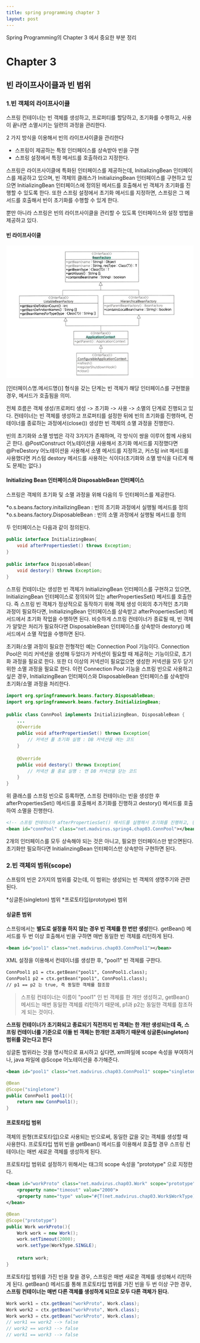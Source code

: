 ```yaml
---
title: spring programming chapter 3
layout: post
---
```

Spring Programming의 Chapter 3 에서 중요한 부분 정리 

# Chapter 3

## 빈 라이프사이클과 빈 범위

### 1.빈 객체의 라이프사이클

스프링 컨테이너는 빈 객체를 생성하고, 프로퍼티를 할당하고, 초기화를 수행하고, 사용이 끝나면 소멸시키는 일련의 과정을 관리한다.

2 가지 방식을 이용해서 빈의 라이프사이클을 관리한다

* 스프링이 제공하는 특정 인터페이스를 상속받아 빈을 구현
* 스프링 설정에서 특정 메서드를 호출하라고 지정한다.

스프링은 라이프사이클에 특화된 인터페이스를 제공하는데, InitializingBean 인터페이스를 제공하고 있으며, 빈 객체의 클래스가 InitializingBean 인터페이스를 구현하고 있으면 InitializingBean 인터페이스에 정의된 메서드를 호출해서 빈 객체가 초기화를 진행할 수 있도록 한다. 또한 스프링 설정에서 초기화 메서드를 지정하면, 스프링은 그 메서드를 호출해서 빈이 초기화를 수행할 수 있게 한다.

뿐만 아니라 스프링은 빈의 라이프사이클을 관리할 수 있도록 인터페이스와 설정 방법을 제공하고 있다.

#### 빈 라이프사이클

![spring_4](/archive/spring_2.PNG "spring_4")

[인터페이스명.메서드명()] 형식을 갖는 단계는 빈 객체가 해당 인터페이스를 구현했을 경우, 메서드가 호출됨을 의미.

전체 흐름은 객체 생성/프로퍼티 생성 -> 초기화 -> 사용 -> 소멸의 단계로 진행되고 있다. 컨테이너는 빈 객체를 생성하고 프로퍼티를 설정한 뒤에 빈의 초기화를 진행하며, 컨테이너를 종료하는 과정에서(close()) 생성한 빈 객체의 소멸 과정을 진행한다.

빈의 초기화와 소멸 방법은 각각 3가지가 존재하며, 각 방식이 쌍을 이루어 함께 사용되곤 한다. @PostConstruct 어노테이션을 사용해서 초기화 메서드를 지정했다면 @PreDestory 어노테이션을 사용해서 소멸 메서드를 지정하고, 커스텀 init 메서드를 사용했다면 커스텀 destory 메서드를 사용하는 식이다(초기화와 소멸 방식을 다르게 해도 문제는 없다.)

#### Initializing Bean 인터페이스와 DisposableBean 인터페이스

스프링은 객체의 초기화 및 소멸 과정을 위해 다음의 두 인터페이스를 제공한다.

*o.s.beans.factory.initailizingBean : 빈의 초기화 과정에서 실행될 메서드를 정의
*o.s.beans.factory.DisposableBean : 빈의 소멸 과정에서 실행될 메서드를 정의

두 인터페이스는 다음과 같이 정의된다.

```java
public interface InitializingBean{
	void afterPropertiesSet() throws Exception;
}

public interface DisposableBean{
	void destory() throws Exception;
}
```

스프링 컨테이너는 생성한 빈 객체가 InitializingBean 인터페이스를 구현하고 있으면, InitializingBean 인터페이스로 정의되어 있는 afterPropertiesSet() 메서드를 호출한다. 즉 스프링 빈 객체가 정상적으로 동작하기 위해 객체 생성 이외의 추가적인 초기화 과정이 필요하다면, InitializingBean 인터페이스를 상속받고 afterPropertiesSet() 메서드에서 초기화 작업을 수행하면 된다. 비슷하게 스프링 컨테이너가 종료될 때, 빈 객체가 알맞은 처리가 필요하다면 DisposableBean 인터페이스를 상속받아 destory() 메서드에서 소멸 작업을 수행하면 된다.

초기화/소멸 과정이 필요한 전형적인 예는 Connection Pool 기능이다. Connection Pool은 미리 커넥션을 생성해 두었다가 커넥션이 필요할 때 제공하는 기능이므로, 초기화 과정을 필요로 한다. 또한 더 이상의 커넥션이 필요없으면 생성한 커넥션을 모두 닫기 위한 소멸 과정을 필요로 한다. 이런 Connection Pool 기능을 스프링 빈으로 사용하고 싶은 경우, InitializingBean 인터페이스와 DisposableBean 인터페이스를 상속받아 초기화/소멸 과정을 처리한다.

```java
import org.springframework.beans.factory.DisposableBean;
import org.springframework.beans.factory.InitializingBean;

public class ConnPool implements InitializingBean, DisposableBean {
	...
	@Override
	public void afterPropertiesSet() throws Exception{
		// 커넥션 풀 초기화 실행 : DB 커넥션을 여는 코드
	}

	@Override
	public void destory() throws Exception{
		// 커넥션 풀 종료 실행 : 연 DB 커넥션을 닫는 코드
	}
}
```
위 클래스를 스프링 빈으로 등록하면, 스프링 컨테이너는 빈을 생성한 후 afterPropertiesSet() 메서드를 호출해서 초기화를 진행하고 destory() 메서드를 호출하여 소멸을 진행한다.

```xml
<!-- 스프링 컨테이너가 afterPropertiesSet() 메서드를 실행해서 초기화를 진행하고, 컨테이너를 종료할 때 빈의 destory() 메서드를 실행하여 소멸을 진행하도록 한다. -->
<bean id="connPool" class="net.madvirus.spring4.chap03.ConnPool"></bean>
```

2개의 인터페이스를 모두 상속해야 되는 것은 아니고, 필요한 인터페이스만 받으면된다. 초기화만 필요하다면 InitialinzingBean 인터페이스만 상속받아 구현하면 된다.

### 2.빈 객체의 범위(scope)

스프링의 빈은 2가지의 범위를 갖는데, 이 범위는 생성되는 빈 객체의 생명주기와 관련된다.

*싱글톤(singleton) 범위
*프로토타입(prototype) 범위

#### 싱글톤 범위

스프링에서는 **별도로 설정을 하지 않는 경우 빈 객체를 한 번만 생성**한다. getBean() 메서드를 두 번 이상 호출해서 빈을 구하면 매번 동일한 빈 객체를 리턴하게 된다.

```xml
<bean id="pool1" class="net.madvirus.chap03.ConnPool1"></bean>
```

XML 설정을 이용해서 컨테이너를 생성한 후, "pool1" 빈 객체를 구한다.

```xml
ConnPool1 p1 = ctx.getBean("pool1", ConnPool1.class);
ConnPool1 p2 = ctx.getBean("pool1", ConnPool1.class);
// p1 == p2 는 true, 즉 동일한 객체를 참조함
```

> 스프링 컨테이너는 이름이 "pool1" 인 빈 객체를 한 개만 생성하고, getBean() 메서드는 매번 동일한 객체를 리턴하기 때문에, p1과 p2는 동일한 객체를 참조하게 되는 것이다.

**스프링 컨테이너가 초기화되고 종료되기 직전까지 빈 객체는 한 개만 생성되는데 즉, 스프링 컨테이너를 기준으로 이들 빈 객체는 한개만 조재하기 때문에 싱글톤(singleton) 범위를 갖는다고 한다**

싱글톤 범위라는 것을 명시적으로 표시하고 싶다면, xml파일에 scope 속성을 부여하거나, java 파일에 @Scope 어노테이션을 추가해준다.

```xml
<bean id="pool1" class="net.madvirus.chap03.ConnPool1" scope="singleton"></bean>
```

```java
@Bean
@Scope("singletone")
public ConnPool1 pool1(){
	return new ConnPool1();
}
```

#### 프로토타입 범위

객체의 원형(프로토타입)으로 사용되는 빈으로써, 동일한 값을 갖는 객체를 생성할 때 사용한다. 프로토타입 범위 빈을 getBean() 메서드를 이용해서 호출할 경우 스프링 컨테이너는 매번 새로운 객체를 생성하게 된다.

프로토타입 범위로 설정하기 위해서는 <bean> 태그의 scope 속성을 "prototype" 으로 지정한다.

```xml
<bean id="workProto" class="net.madvirus.chap03.Work" scope="prototype">
	<property name="timeout" value="2000">
	<property name="type" value="#{T(net.madvirus.chap03.Work$WorkType).SINGLE}"/>
</bean>
```

```java
@Bean
@Scope("prototype")
public Work workProto(){
	Work work = new Work();
	work.setTimeout(2000);
	work.setType(WorkType.SINGLE);

	return work;
}
```

프로토타입 범위를 가진 빈을 찾을 경우, 스프링은 매번 새로운 객체를 생성해서 리턴하게 된다. getBean() 메서드를 통해 프로토타입 범위를 가진 빈을 두 번 이상 구한 경우, **스프링 컨테이너는 매번 다른 객체를 생성하게 되므로 모두 다른 객체가 된다.**
```java
Work work1 = ctx.getBean("workProto", Work.class);
Work work2 = ctx.getBean("workProto", Work.class);
Work work3 = ctx.getBean("workProto", Work.class);
// work1 == work2 --> false
// work2 == work3 --> false
// work1 == work3 --> false
```